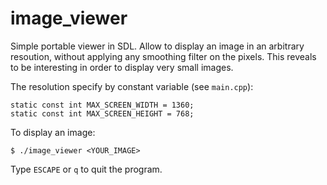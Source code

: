# image_viewer
Simple portable viewer in SDL. Allow to display an image in an arbitrary resoution, without applying any smoothing filter on the pixels. This reveals to be interesting in order to display very small images.

The resolution specify by constant variable (see ``main.cpp``):

```
static const int MAX_SCREEN_WIDTH = 1360;
static const int MAX_SCREEN_HEIGHT = 768;
```

To display an image:
```
$ ./image_viewer <YOUR_IMAGE>
```

Type ``ESCAPE`` or ``q`` to quit the program.